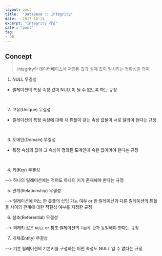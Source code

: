 ```yaml
---
layout: post
title:  "DataBase :: Integrity"
date:   2017-10-11
excerpt: "Integrity 개념"
cate : "post"
tag:
- DB
---
```


## Concept

> Integrity란 데이터베이스에 저장된 값과 실제 값이 일치하는 정확성을 의미

1. NULL 무결성
* 릴레이션의 특정 속성 값이 NULL이 될 수 없도록 하는 규정

<br/>

2. 고유(Unique) 무결성
* 릴레이션의 특정 속성에 대해 각 튜플이 갖는 속성 값들이 서로 달라야 한다는 규정

<br/>

3. 도메인(Domain) 무결성
* 특정 속성의 값이 그 속성이 정의된 도메인에 속한 값이어야 한다는 규정

<br/>

4. 키(Key) 무결성

--> 하나의 릴레이션에는 적어도 하나의 키가 존재해야 한다는 규정

5. 관계(Relationship) 무결성

--> 릴레이션에 어느 한 튜플의 삽입 가능 여부 or 한 릴레이션과 다른 릴레이션의 튜플들 사이의 관계에 대한 적절성 여부를 지정한 규정

6. 참조(Referential) 무결성

--> 외래키 값은 `NULL` or 참조 릴레이션의 `기본키 값`과 동일해야 한다는 규정

7. 개체(Entity) 무결성

--> 기본 릴레이션의 기본키를 구성하는 어떤 속성도 NULL 일 수 없다는 규정



